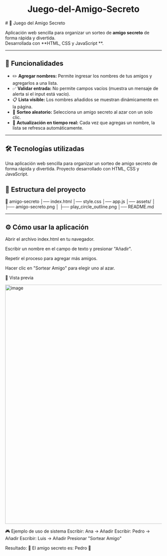 <h1 align="center"> Juego-del-Amigo-Secreto </h1>
# 🎁 Juego del Amigo Secreto


Aplicación web sencilla para organizar un sorteo de **amigo secreto** de forma rápida y divertida.  
Desarrollada con **HTML, CSS y JavaScript **.

---

## 🚀 Funcionalidades

- ✏️ **Agregar nombres:** Permite ingresar los nombres de tus amigos y agregarlos a una lista.
- ✅ **Validar entrada:** No permite campos vacíos (muestra un mensaje de alerta si el input está vacío).
- 📋 **Lista visible:** Los nombres añadidos se muestran dinámicamente en la página.
- 🎲 **Sorteo aleatorio:** Selecciona un amigo secreto al azar con un solo clic.
- 🔄 **Actualización en tiempo real:** Cada vez que agregas un nombre, la lista se refresca automáticamente.

---

## 🛠️ Tecnologías utilizadas

Una aplicación web sencilla para organizar un sorteo de amigo secreto de forma rápida y divertida.
Proyecto desarrollado con HTML, CSS y JavaScript.


## 📂 Estructura del proyecto

📁 amigo-secreto
│── index.html
│── style.css
│── app.js
│── assets/
│ ├── amigo-secreto.png
│ ├── play_circle_outline.png
│── README.md

---

## ⚙️ Cómo usar la aplicación


Abrir el archivo index.html en tu navegador.

Escribir un nombre en el campo de texto y presionar "Añadir".

Repetir el proceso para agregar más amigos.

Hacer clic en "Sortear Amigo" para elegir uno al azar.

📸 Vista previa


<img width="1366" height="768" alt="image" src="https://github.com/user-attachments/assets/f4b20386-d2a8-4e40-8601-6836debf4df4" />


🎮 Ejemplo de uso  de sistema
Escribir: Ana → Añadir
Escribir: Pedro → Añadir
Escribir: Luis → Añadir
Presionar "Sortear Amigo"

Resultado:
🎉 El amigo secreto es: Pedro 🎉
